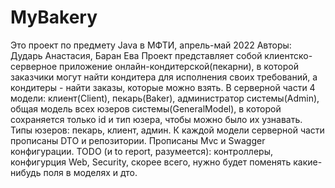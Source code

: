 # MyBakery
Это проект по предмету Java в МФТИ, апрель-май 2022
Авторы: Дударь Анастасия, Баран Ева
Проект представляет собой клиентско-серверное приложение онлайн-кондитерской(пекарни), в которой заказчики могут найти кондитера для исполнения своих требований, а кондитеры - найти заказы, которые можно взять.
В серверной части 4 модели: клиент(Client), пекарь(Baker), администратор системы(Admin), общая модель всех юзеров системы(GeneralModel), в которой сохраняется только id и тип юзера, чтобы можно было их узнавать. Типы юзеров: пекарь, клиент, админ. К каждой модели серверной части прописаны DTO и репозитории. Прописаны Mvc и Swagger конфигурации. 
TODO (и to report, разумеется): контроллеры, конфигурция Web, Security, скорее всего, нужно будет поменять какие-нибудь поля в моделях и дто.
